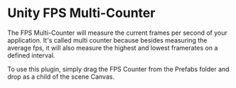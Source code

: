 # Unity FPS Multi-Counter

The FPS Multi-Counter will measure the current frames per second of your application. It's called multi counter because besides measuring the average fps, it will also measure the highest and lowest framerates on a defined interval.

To use this plugin, simply drag the FPS Counter from the Prefabs folder and drop as a child of the scene Canvas.